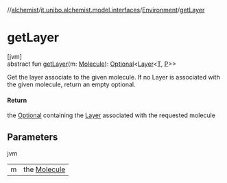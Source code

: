 //[alchemist](../../../index.md)/[it.unibo.alchemist.model.interfaces](../index.md)/[Environment](index.md)/[getLayer](get-layer.md)

# getLayer

[jvm]\
abstract fun [getLayer](get-layer.md)(m: [Molecule](../-molecule/index.md)): [Optional](https://docs.oracle.com/javase/8/docs/api/java/util/Optional.html)<[Layer](../-layer/index.md)<[T](../-node/index.md), [P](../../it.unibo.alchemist.core.interfaces/-simulation/index.md)>>

Get the layer associate to the given molecule. If no Layer is associated with the given molecule, return an empty optional.

#### Return

the [Optional](https://docs.oracle.com/javase/8/docs/api/java/util/Optional.html) containing the [Layer](../-layer/index.md) associated with the requested molecule

## Parameters

jvm

| | |
|---|---|
| m | the [Molecule](../-molecule/index.md) |

